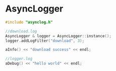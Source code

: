 # AsyncLogger

```c++
#include "asynclog.h"
```

```c++
//download.log
AsyncLogger & logger = AsyncLogger::instance();
logger.addLogFilter("download", 3);

aInfo() << "download success" << endl;
```

```c++
//logger.log
aDebug() << "hello world" << endl;
```
